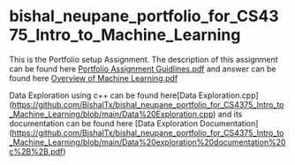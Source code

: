 # bishal_neupane_portfolio_for_CS4375_Intro_to_Machine_Learning
This is the Portfolio setup Assignment.
The description of this assignment can be found here [Portfolio Assignment Guidlines.pdf](https://github.com/BishalTx/bishal_neupane_portfolio_for_CS4375_Intro_to_Machine_Learning/blob/main/Portfolio%20Assignment%20Guidlines.pdf) and answer can be found here [Overview of Machine Learning.pdf](https://github.com/BishalTx/bishal_neupane_portfolio_for_CS4375_Intro_to_Machine_Learning/blob/main/Overview%20of%20Machine%20Learning.pdf)

Data Exploration using c++ can be found here[Data Exploration.cpp] (https://github.com/BishalTx/bishal_neupane_portfolio_for_CS4375_Intro_to_Machine_Learning/blob/main/Data%20Exploration.cpp) and its documentation can be found here [Data Exploration Documentation] (https://github.com/BishalTx/bishal_neupane_portfolio_for_CS4375_Intro_to_Machine_Learning/blob/main/Data%20exploration%20documentation%20c%2B%2B.pdf)
